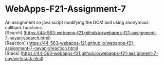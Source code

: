 # WebApps-F21-Assignment-7
An assignment on java script modifying the DOM and using anonymous callback functions.
<br />
[Search] (https://44-563-webapps-f21.github.io/webapps-f21-assignment-7-nayanjr/search.html)
<br />
[Reaction] (https://44-563-webapps-f21.github.io/webapps-f21-assignment-7-nayanjr/reaction.html)
<br />
[Stack] (https://44-563-webapps-f21.github.io/webapps-f21-assignment-7-nayanjr/stack.html)
